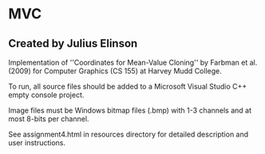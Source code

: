 MVC
===

Created by Julius Elinson
-------------------------

Implementation of ''Coordinates for Mean-Value Cloning'' by Farbman et al. 
(2009) for Computer Graphics (CS 155) at Harvey Mudd College.

To run, all source files should be added to a Microsoft Visual Studio C++ 
empty console project.

Image files must be Windows bitmap files (.bmp) with 1-3 channels and at 
most 8-bits per channel.

See assignment4.html in resources directory for detailed description
and user instructions.